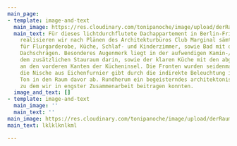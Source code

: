 ```yaml
---
main_page:
- template: image-and-text
  main_image: https://res.cloudinary.com/tonipanoche/image/upload/derRaum/v1575557644/derRaum/:filename%2C%20:year/derraum_-2049_pm2fwn.jpg
  main_text: Für dieses lichtdurchflutete Dachappartement in Berlin-Friedrichshain
    realisieren wir nach Plänen des Architekturbüros Club Marginal sämtliche Möbeleinbauten
    für Flurgarderobe, Küche, Schlaf- und Kinderzimmer, sowie Bad mit den jeweiligen
    Dachschrägen. Besonderes Augenmerk liegt in der aufwendigen Kamin-/Wandverkleidung,
    dem zusätzlichen Stauraum darin, sowie der klaren Küche mit den abgerundeten Radien
    an den vorderen Kanten der Kücheninsel. Die Fronten wurden seidenmatt weiß lackiert,
    die Nische aus Eichenfurnier gibt durch die indirekte Beleuchtung ihren warmen
    Ton in den Raum davor ab. Rundherum ein begeisterndes architektonisches Statement,
    zu dem wir in engster Zusammenarbeit beitragen konnten.
  image_and_text: []
- template: image-and-text
  main_image: ''
  main_text: ''
main_image: https://res.cloudinary.com/tonipanoche/image/upload/derRaum/v1575557304/derRaum/:filename%2C%20:year/derraum_-1436_qidbrs.jpg
main_text: lklklknlkml

---
```

